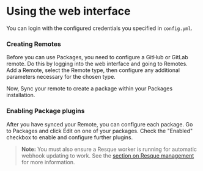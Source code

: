 Using the web interface
=======================

You can login with the configured credentials you specified in `config.yml`.


### Creating Remotes

Before you can use Packages, you need to configure a GitHub or GitLab remote. Do this by logging into the
web interface and going to Remotes. Add a Remote, select the Remote type, then configure any additional
parameters necessary for the chosen type.

Now, Sync your remote to create a package within your Packages installation.


### Enabling Package plugins

After you have synced your Remote, you can configure each package. Go to Packages and click Edit on one of your
packages. Check the "Enabled" checkbox to enable and configure further plugins.

> **Note:** You must also ensure a Resque worker is running for automatic webhook updating to work. See the
  [section on Resque management](resque.md) for more information.
